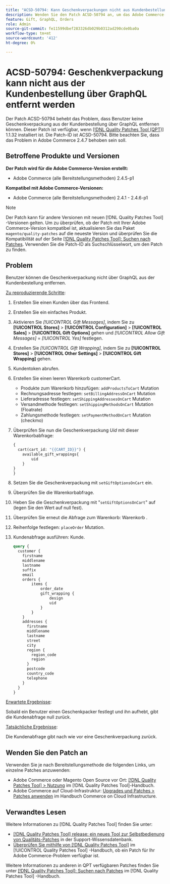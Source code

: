 ```yaml
---
title: "ACSD-50794: Kann Geschenkverpackungen nicht aus Kundenbestellung über GraphQL entfernen."
description: Wenden Sie den Patch ACSD-50794 an, um das Adobe Commerce-Problem zu beheben, bei dem Benutzer die Geschenkverpackung nicht aus der Kundenbestellung über GraphQL entfernen können.
feature: Gift, GraphQL, Orders
role: Admin
source-git-commit: fe11599dbef283326db029b0312ad290cde0ba0a
workflow-type: tm+mt
source-wordcount: '412'
ht-degree: 0%

---
```


# ACSD-50794: Geschenkverpackung kann nicht aus der Kundenbestellung über GraphQL entfernt werden

Der Patch ACSD-50794 behebt das Problem, dass Benutzer keine Geschenkverpackung aus der Kundenbestellung über GraphQL entfernen können. Dieser Patch ist verfügbar, wenn [[!DNL Quality Patches Tool (QPT)]](https://experienceleague.adobe.com/en/docs/commerce-knowledge-base/kb/announcements/commerce-announcements/magento-quality-patches-released-new-tool-to-self-serve-quality-patches) 1.1.32 installiert ist. Die Patch-ID ist ACSD-50794. Bitte beachten Sie, dass das Problem in Adobe Commerce 2.4.7 behoben sein soll.

## Betroffene Produkte und Versionen

**Der Patch wird für die Adobe Commerce-Version erstellt:**

* Adobe Commerce (alle Bereitstellungsmethoden) 2.4.5-p1

**Kompatibel mit Adobe Commerce-Versionen:**

* Adobe Commerce (alle Bereitstellungsmethoden) 2.4.1 - 2.4.6-p1

>[!NOTE]
>
>Der Patch kann für andere Versionen mit neuen [!DNL Quality Patches Tool] -Versionen gelten. Um zu überprüfen, ob der Patch mit Ihrer Adobe Commerce-Version kompatibel ist, aktualisieren Sie das Paket `magento/quality-patches` auf die neueste Version und überprüfen Sie die Kompatibilität auf der Seite [[!DNL Quality Patches Tool]: Suchen nach Patches](https://experienceleague.adobe.com/tools/commerce-quality-patches/index.html). Verwenden Sie die Patch-ID als Suchschlüsselwort, um den Patch zu finden.

## Problem

Benutzer können die Geschenkverpackung nicht über GraphQL aus der Kundenbestellung entfernen.

<u>Zu reproduzierende Schritte</u>:

1. Erstellen Sie einen Kunden über das Frontend.
1. Erstellen Sie ein einfaches Produkt.
1. Aktivieren Sie *[!UICONTROL Gift Messages]*, indem Sie zu **[!UICONTROL Stores]** > **[!UICONTROL Configuration]** > **[!UICONTROL Sales]** > **[!UICONTROL Gift Options]** gehen und *[!UICONTROL Allow Gift Messages]* = *[!UICONTROL Yes]* festlegen.
1. Erstellen Sie *[!UICONTROL Gift Wrapping]*, indem Sie zu **[!UICONTROL Stores]** > **[!UICONTROL Other Settings]** > **[!UICONTROL Gift Wrapping]** gehen.
1. Kundentoken abrufen.
1. Erstellen Sie einen leeren Warenkorb customerCart.
   * Produkte zum Warenkorb hinzufügen: `addProductsToCart` Mutation
   * Rechnungsadresse festlegen: `setBillingAddressOnCart` Mutation
   * Lieferadresse festlegen: `setShippingAddressesOnCart` Mutation
   * Versandmethode festlegen: `setShippingMethodsOnCart` Mutation (Floatrate)
   * Zahlungsmethode festlegen: `setPaymentMethodOnCart` Mutation (checkmo)
1. Überprüfen Sie nun die Geschenkverpackung *Uid* mit dieser Warenkorbabfrage:

   ```GraphQL
   {
     cart(cart_id: "{{CART_ID}}") {
       available_gift_wrappings{
           uid
       }
   }
   }
   ```

1. Setzen Sie die Geschenkverpackung mit `setGiftOptionsOnCart` ein.
1. Überprüfen Sie die Warenkorbabfrage.
1. Heben Sie die Geschenkverpackung mit &quot;`setGiftOptionsOnCart`&quot; auf (legen Sie den Wert auf null fest).
1. Überprüfen Sie erneut die Abfrage zum Warenkorb: Warenkorb .
1. Reihenfolge festlegen: `placeOrder` Mutation.
1. Kundenabfrage ausführen: Kunde.

   ```GraphQL
   query {
     customer {
       firstname
       middlename
       lastname
       suffix
       email
       orders {
           items {
               order_date
               gift_wrapping {
                   design
                   uid
               }
           }
       }
       addresses {
         firstname
         middlename
         lastname
         street
         city
         region {
           region_code
           region
         }
         postcode
         country_code
         telephone
       }
     }
   }
   ```

<u>Erwartete Ergebnisse</u>:

Sobald ein Benutzer einen Geschenkpacker festlegt und ihn aufhebt, gibt die Kundenabfrage null zurück.

<u>Tatsächliche Ergebnisse</u>:

Die Kundenabfrage gibt nach wie vor eine Geschenkverpackung zurück.

## Wenden Sie den Patch an

Verwenden Sie je nach Bereitstellungsmethode die folgenden Links, um einzelne Patches anzuwenden:

* Adobe Commerce oder Magento Open Source vor Ort: [[!DNL Quality Patches Tool] > Nutzung](/help/tools/quality-patches-tool/usage.md) im [!DNL Quality Patches Tool]-Handbuch.
* Adobe Commerce auf Cloud-Infrastruktur: [Upgrades und Patches > Patches anwenden](https://experienceleague.adobe.com/docs/commerce-cloud-service/user-guide/develop/upgrade/apply-patches.html) im Handbuch Commerce on Cloud Infrastructure.

## Verwandtes Lesen

Weitere Informationen zu [!DNL Quality Patches Tool] finden Sie unter:

* [[!DNL Quality Patches Tool] release: ein neues Tool zur Selbstbedienung von Qualitäts-Patches](https://experienceleague.adobe.com/en/docs/commerce-knowledge-base/kb/announcements/commerce-announcements/magento-quality-patches-released-new-tool-to-self-serve-quality-patches) in der Support-Wissensdatenbank.
* [Überprüfen Sie mithilfe von  [!DNL Quality Patches Tool]](/help/tools/quality-patches-tool/patches-available-in-qpt/check-patch-for-magento-issue-with-magento-quality-patches.md) im [!UICONTROL Quality Patches Tool] -Handbuch, ob ein Patch für Ihr Adobe Commerce-Problem verfügbar ist.


Weitere Informationen zu anderen in QPT verfügbaren Patches finden Sie unter [[!DNL Quality Patches Tool]: Suchen nach Patches](https://experienceleague.adobe.com/tools/commerce-quality-patches/index.html) im [!DNL Quality Patches Tool] -Handbuch.
